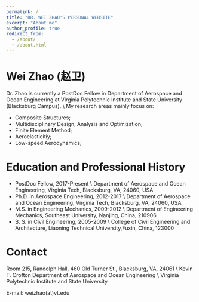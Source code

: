 ```yaml
---
permalink: /
title: "DR. WEI ZHAO'S PERSONAL WEBSITE"
excerpt: "About me"
author_profile: true
redirect_from: 
  - /about/
  - /about.html
---
```


# Wei Zhao (赵卫)
Dr. Zhao is currently a PostDoc Fellow in Department of Aerospace and Ocean Engineering at Virginia Polytechnic Institute and State University (Blacksburg Campus). \\
My research areas mainly focus on:
* Composite Structures;
* Multidisciplinary Design, Analysis and Optimization;
* Finite Element Method;
* Aeroelasticitiy;
* Low-speed Aerodynamics;


# Education and Professional History
* PostDoc Fellow, 2017-Present \\
Department of Aerospace and Ocean Engineering, Virginia Tech, Blacksburg, VA, 24060, USA 
* Ph.D. in Aerospace Engineering, 2012-2017 \\
Department of Aerospace and Ocean Engineering, Virginia Tech, Blacksburg, VA, 24060, USA 
* M.S. in Engineering Mechanics, 2009-2012 \\
Department of Engineering Mechanics, Southeast University, Nanjing, China, 210906
* B. S. in Civil Engineering, 2005-2009 \\
College of Civil Engineering and Architecture, Liaoning Technical University,Fuxin, China, 123000


# Contact

Room 215, Randolph Hall, 460 Old Turner St., Blacksburg, VA, 24061  \\
Kevin T. Crofton Department of Aerospace and Ocean Engineering \\
Virginia Polytechnic Institute and State University


E-mail: weizhao(at)vt.edu